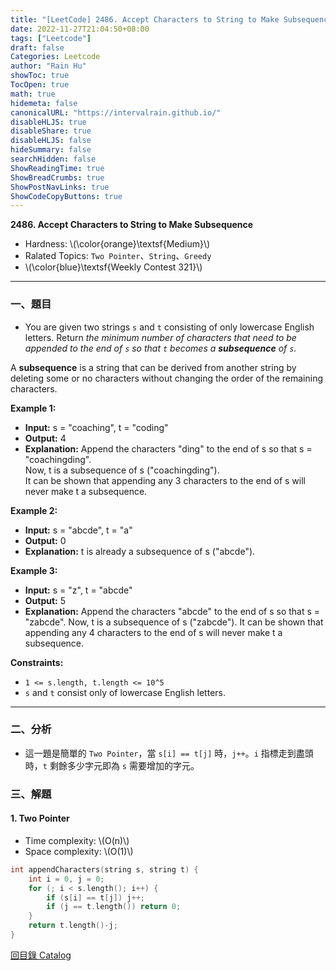 ```yaml
---
title: "[LeetCode] 2486. Accept Characters to String to Make Subsequence"
date: 2022-11-27T21:04:50+08:00
tags: ["Leetcode"]
draft: false
Categories: Leetcode
author: "Rain Hu"
showToc: true
TocOpen: true
math: true
hidemeta: false
canonicalURL: "https://intervalrain.github.io/"
disableHLJS: true
disableShare: true
disableHLJS: false
hideSummary: false
searchHidden: false
ShowReadingTime: true
ShowBreadCrumbs: true
ShowPostNavLinks: true
ShowCodeCopyButtons: true
---
```

**2486. Accept Characters to String to Make Subsequence**
+ Hardness: \\(\color{orange}\textsf{Medium}\\)
+ Ralated Topics: `Two Pointer`、`String`、`Greedy`
+ \\(\color{blue}\textsf{Weekly Contest 321}\\)
---
### 一、題目
+ You are given two strings `s` and `t` consisting of only lowercase English letters.
Return *the minimum number of characters that need to be appended to the end of `s` so that `t` becomes a ***subsequence*** of `s`.*

A **subsequence** is a string that can be derived from another string by deleting some or no characters without changing the order of the remaining characters.

**Example 1:**  
+ **Input:** s = "coaching", t = "coding"
+ **Output:** 4
+ **Explanation:** Append the characters "ding" to the end of s so that s = "coachingding".  
Now, t is a subsequence of s ("coachingding").  
It can be shown that appending any 3 characters to the end of s will never make t a subsequence.  

**Example 2:**
+ **Input:** s = "abcde", t = "a"
+ **Output:** 0
+ **Explanation:** t is already a subsequence of s ("abcde").

**Example 3:**
+ **Input:** s = "z", t = "abcde"
+ **Output:** 5
+ **Explanation:** Append the characters "abcde" to the end of s so that s = "zabcde".
Now, t is a subsequence of s ("zabcde").
It can be shown that appending any 4 characters to the end of s will never make t a subsequence.

**Constraints:**
+ `1 <= s.length, t.length <= 10^5`
+ `s` and `t` consist only of lowercase English letters.
---

### 二、分析
+ 這一題是簡單的 `Two Pointer`，當 `s[i] == t[j]` 時，`j++`。`i` 指標走到盡頭時，`t` 剩餘多少字元即為 `s` 需要增加的字元。

### 三、解題
#### 1. Two Pointer
+ Time complexity: \\(O(n)\\)
+ Space complexity: \\(O(1)\\)
```C++
int appendCharacters(string s, string t) {
    int i = 0, j = 0;
    for (; i < s.length(); i++) {
        if (s[i] == t[j]) j++;
        if (j == t.length()) return 0;
    }
    return t.length()-j;
}
```
[回目錄 Catalog](/leetcode)